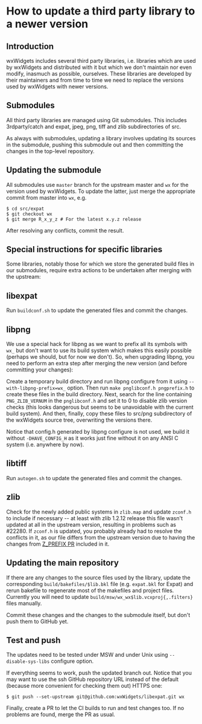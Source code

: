 How to update a third party library to a newer version
======================================================

Introduction
------------

wxWidgets includes several third party libraries, i.e. libraries which are
used by wxWidgets and distributed with it but which we don't maintain nor even
modify, inasmuch as possible, ourselves. These libraries are developed by
their maintainers and from time to time we need to replace the versions used
by wxWidgets with newer versions.


Submodules
----------

All third party libraries are managed using Git submodules. This includes
3rdparty/catch and expat, jpeg, png, tiff and zlib subdirectories of src.

As always with submodules, updating a library involves updating its sources in
the submodule, pushing this submodule out and then committing the changes in
the top-level repository.


Updating the submodule
----------------------

All submodules use `master` branch for the upstream master and `wx` for the
version used by wxWidgets. To update the latter, just merge the appropriate
commit from master into `wx`, e.g.

    $ cd src/expat
    $ git checkout wx
    $ git merge R_x_y_z # For the latest x.y.z release

After resolving any conflicts, commit the result.


Special instructions for specific libraries
-------------------------------------------

Some libraries, notably those for which we store the generated build files in
our submodules, require extra actions to be undertaken after merging with the
upstream:

## libexpat

Run `buildconf.sh` to update the generated files and commit the changes.

## libpng

We use a special hack for libpng as we want to prefix all its symbols with
`wx_` but don't want to use its build system which makes this easily possible
(perhaps we should, but for now we don't). So, when upgrading libpng, you need
to perform an extra step after merging the new version (and before committing
your changes):

Create a temporary build directory and run libpng configure from it using
`--with-libpng-prefix=wx_` option. Then run `make pnglibconf.h pngprefix.h`
to create these files in the build directory. Next, search for the line
containing `PNG_ZLIB_VERNUM` in the `pnglibconf.h` and set it to 0 to disable
zlib version checks (this looks dangerous but seems to be unavoidable with the
current build system). And then, finally, copy these files to src/png
subdirectory of the wxWidgets source tree, overwriting the versions there.

Notice that config.h generated by libpng configure is not used, we build it
without `-DHAVE_CONFIG_H` as it works just fine without it on any ANSI C system
(i.e. anywhere by now).

## libtiff

Run `autogen.sh` to update the generated files and commit the changes.

## zlib

Check for the newly added public systems in `zlib.map` and update `zconf.h` to
include if necessary -- at least with zlib 1.2.12 release this file wasn't
updated at all in the upstream version, resulting in problems such as #22280.
If `zconf.h` is updated, you probably already had to resolve the conflicts in
it, as our file differs from the upstream version due to having the changes
from [Z_PREFIX PR](https://github.com/madler/zlib/pull/323) included in it.


Updating the main repository
----------------------------

If there are any changes to the source files used by the library, update the
corresponding `build/bakefiles/$lib.bkl` file (e.g. `expat.bkl` for Expat) and
rerun bakefile to regenerate most of the makefiles and project files. Currently
you will need to update `build/msw/wx_wx$lib.vcxproj{,.filters}` files
manually.

Commit these changes and the changes to the submodule itself, but don't push
them to GitHub yet.


Test and push
-------------

The updates need to be tested under MSW and under Unix using
`--disable-sys-libs` configure option.

If everything seems to work, push the updated branch out. Notice that you may
want to use the ssh GitHub repository URL instead of the default (because more
convenient for checking them out) HTTPS one:

    $ git push --set-upstream git@github.com:wxWidgets/libexpat.git wx


Finally, create a PR to let the CI builds to run and test changes too. If no
problems are found, merge the PR as usual.
